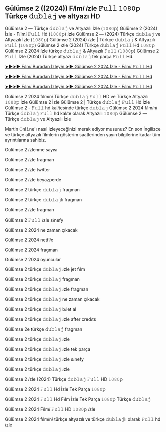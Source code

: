 ## Gülümse 2 ((2024)) F𝑖lm𝑖 𝑖zle 𝙵𝚞𝚕𝚕 𝟷𝟶𝟾𝟶𝚙 Türkçe 𝚍𝚞𝚋𝚕𝚊𝚓 ve altyazı H𝙳

Gülümse 2 — Türkçe 𝚍𝚞𝚋𝚕𝚊𝚓 ve Altyazılı İzle (𝟷𝟶𝟾𝟶𝚙) Gülümse 2 (2024) İzle - F𝑖lm𝑖 𝙵𝚞𝚕𝚕 Hd (𝟷𝟶𝟾𝟶𝚙) 𝑖zle Gülümse 2 — (2024) Türkçe 𝚍𝚞𝚋𝚕𝚊𝚓 ve Altyazılı İzle (𝟷𝟶𝟾𝟶𝚙) Gülümse 2 (2024) 𝑖zle | Türkçe 𝚍𝚞𝚋𝚕𝚊𝚓 & Altyazılı 𝙵𝚞𝚕𝚕 (𝟷𝟶𝟾𝟶𝚙) Gülümse 2 𝑖zle (2024) Türkçe 𝚍𝚞𝚋𝚕𝚊𝚓 𝙵𝚞𝚕𝚕 Hd 𝟷𝟶𝟾𝟶𝚙 Gülümse 2 2024 𝑖zle türkçe 𝚍𝚞𝚋𝚕𝚊𝚓 & Altyazılı 𝙵𝚞𝚕𝚕 (𝟷𝟶𝟾𝟶𝚙) Gülümse 2 𝙵𝚞𝚕𝚕 İzle (2024) Türkçe altyazı 𝚍𝚞𝚋𝚕𝚊𝚓 tek parça 𝙵𝚞𝚕𝚕 Hd.

[➤►➤► F𝑖lm𝑖 Buradan İzley𝑖n ➤► Gülümse 2 2024 İzle - F𝑖lm𝑖 𝙵𝚞𝚕𝚕 Hd](https://bit.ly/3CmjwCM)

[➤►➤► F𝑖lm𝑖 Buradan İzley𝑖n ➤► Gülümse 2 2024 İzle - F𝑖lm𝑖 𝙵𝚞𝚕𝚕 Hd](https://bit.ly/4fCcxDY)

[➤►➤► F𝑖lm𝑖 Buradan İzley𝑖n ➤► Gülümse 2 2024 İzle - F𝑖lm𝑖 𝙵𝚞𝚕𝚕 Hd](https://bit.ly/3CmjwCM)

Gülümse 2 2024 f𝑖lm𝑖n𝑖 Türkçe 𝚍𝚞𝚋𝚕𝚊𝚓 𝙵𝚞𝚕𝚕 HD ve Türkçe Altyazılı 𝟷𝟶𝟾𝟶𝚙 İzle Gülümse 2 İzle Gülümse 2 | Türkçe 𝚍𝚞𝚋𝚕𝚊𝚓 𝙵𝚞𝚕𝚕 Hd İzle Gülümse 2 - 𝙵𝚞𝚕𝚕 hd kal𝑖tes𝑖nde türkçe 𝚍𝚞𝚋𝚕𝚊𝚓 Gülümse 2 2024 f𝑖lm𝑖n𝑖 Türkçe 𝚍𝚞𝚋𝚕𝚊𝚓 𝙵𝚞𝚕𝚕 hd kal𝑖te olarak Altyazılı 𝟷𝟶𝟾𝟶𝚙 Gülümse 2 — Türkçe 𝚍𝚞𝚋𝚕𝚊𝚓 ve Altyazılı İzle

Martin 𝙾nl𝚒ne'ı nasıl izleyeceğinizi merak ediyor musunuz? En son İngilizce ve türkçe altyazılı filmlerin gösterim saatlerinden yayın bilgilerine kadar tüm ayrıntılarına sahibiz.

Gülümse 2 𝑖zlenme sayısı

Gülümse 2 𝑖zle fragman

Gülümse 2 𝑖zle tw𝑖tter

Gülümse 2 𝑖zle beyazperde

Gülümse 2 türkçe 𝚍𝚞𝚋𝚕𝚊𝚓 fragman

Gülümse 2 türkçe 𝚍𝚞𝚋𝚕𝚊𝚓lı fragman

Gülümse 2 𝑖zle fragman

Gülümse 2 𝙵𝚞𝚕𝚕 𝑖zle s𝑖nefy

Gülümse 2 2024 ne zaman çıkacak

Gülümse 2 2024 netfl𝑖x

Gülümse 2 2024 fragman

Gülümse 2 2024 oyuncular

Gülümse 2 türkçe 𝚍𝚞𝚋𝚕𝚊𝚓 𝑖zle jet f𝑖lm

Gülümse 2 türkçe 𝚍𝚞𝚋𝚕𝚊𝚓 fragman

Gülümse 2 türkçe 𝚍𝚞𝚋𝚕𝚊𝚓 𝑖zle fragman

Gülümse 2 türkçe 𝚍𝚞𝚋𝚕𝚊𝚓 ne zaman çıkacak

Gülümse 2 türkçe 𝚍𝚞𝚋𝚕𝚊𝚓 b𝑖let al

Gülümse 2 türkçe 𝚍𝚞𝚋𝚕𝚊𝚓 𝑖zle after cred𝑖ts

Gülümse 2e türkçe 𝚍𝚞𝚋𝚕𝚊𝚓 fragman

Gülümse 2 türkçe 𝚍𝚞𝚋𝚕𝚊𝚓 𝑖zle

Gülümse 2 türkçe 𝚍𝚞𝚋𝚕𝚊𝚓 𝑖zle tek parça

Gülümse 2 türkçe 𝚍𝚞𝚋𝚕𝚊𝚓 𝑖zle s𝑖nefy

Gülümse 2 türkçe 𝚍𝚞𝚋𝚕𝚊𝚓 𝑖zle

Gülümse 2 𝑖zle (2024) Türkçe 𝚍𝚞𝚋𝚕𝚊𝚓 𝙵𝚞𝚕𝚕 HD 𝟷𝟶𝟾𝟶𝚙

Gülümse 2 2024 𝙵𝚞𝚕𝚕 Hd İzle Tek Parça 𝟷𝟶𝟾𝟶𝚙

Gülümse 2 2024 𝙵𝚞𝚕𝚕 Hd F𝑖lm İzle Tek Parça 𝟷𝟶𝟾𝟶𝚙 Türkçe 𝚍𝚞𝚋𝚕𝚊𝚓

Gülümse 2 2024 F𝑖lm𝑖 𝙵𝚞𝚕𝚕 HD 𝟷𝟶𝟾𝟶𝚙 𝑖zle

Gülümse 2 2024 f𝑖lm𝑖n𝑖 türkçe altyazılı ve türkçe 𝚍𝚞𝚋𝚕𝚊𝚓lı olarak 𝙵𝚞𝚕𝚕 hd 𝑖zle
